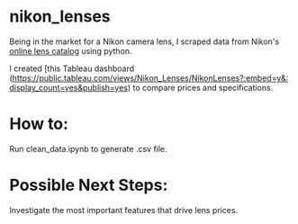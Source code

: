 # nikon_lenses

Being in the market for a Nikon camera lens, I scraped data from Nikon's [online lens catalog](http://www.nikonusa.com/en/nikon-products/camera-lenses/all-lenses/index.page) using python. 

I created [this Tableau dashboard (https://public.tableau.com/views/Nikon_Lenses/NikonLenses?:embed=y&:display_count=yes&publish=yes) to compare prices and specifications.

# How to:

Run clean_data.ipynb to generate .csv file.

# Possible Next Steps:

Investigate the most important features that drive lens prices.
